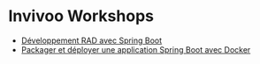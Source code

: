 # Invivoo Workshops

* [Développement RAD avec Spring Boot](/spring-boot)
* [Packager et déployer une application Spring Boot avec Docker](/spring-boot-with-docker)
